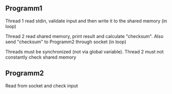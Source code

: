 ## Programm1
Thread 1 read stdin, validate input and then write it to the shared memory (in loop)

Thread 2 read shared memory, print result and calculate "checksum". Also send "checksum" to Programm2 through socket (in loop)

Threads must be synchronized (not via global variable). Thread 2 must not constantly check shared memory

## Programm2
Read from socket and check input